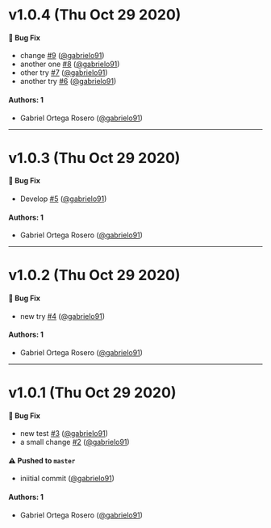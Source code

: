 # v1.0.4 (Thu Oct 29 2020)

#### 🐛 Bug Fix

- change [#9](https://github.com/gabrielo91/test-auto-versioning-v2/pull/9) ([@gabrielo91](https://github.com/gabrielo91))
- another one [#8](https://github.com/gabrielo91/test-auto-versioning-v2/pull/8) ([@gabrielo91](https://github.com/gabrielo91))
- other try [#7](https://github.com/gabrielo91/test-auto-versioning-v2/pull/7) ([@gabrielo91](https://github.com/gabrielo91))
- another try [#6](https://github.com/gabrielo91/test-auto-versioning-v2/pull/6) ([@gabrielo91](https://github.com/gabrielo91))

#### Authors: 1

- Gabriel Ortega Rosero ([@gabrielo91](https://github.com/gabrielo91))

---

# v1.0.3 (Thu Oct 29 2020)

#### 🐛 Bug Fix

- Develop [#5](https://github.com/gabrielo91/test-auto-versioning-v2/pull/5) ([@gabrielo91](https://github.com/gabrielo91))

#### Authors: 1

- Gabriel Ortega Rosero ([@gabrielo91](https://github.com/gabrielo91))

---

# v1.0.2 (Thu Oct 29 2020)

#### 🐛 Bug Fix

- new try [#4](https://github.com/gabrielo91/test-auto-versioning-v2/pull/4) ([@gabrielo91](https://github.com/gabrielo91))

#### Authors: 1

- Gabriel Ortega Rosero ([@gabrielo91](https://github.com/gabrielo91))

---

# v1.0.1 (Thu Oct 29 2020)

#### 🐛 Bug Fix

- new test [#3](https://github.com/gabrielo91/test-auto-versioning-v2/pull/3) ([@gabrielo91](https://github.com/gabrielo91))
- a small change [#2](https://github.com/gabrielo91/test-auto-versioning-v2/pull/2) ([@gabrielo91](https://github.com/gabrielo91))

#### ⚠️ Pushed to `master`

- iniitial commit ([@gabrielo91](https://github.com/gabrielo91))

#### Authors: 1

- Gabriel Ortega Rosero ([@gabrielo91](https://github.com/gabrielo91))
